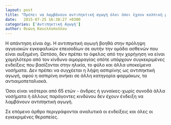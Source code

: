 ```yaml
---
layout: post
title: "Πρέπει να λαμβάνουν αντιπηκτική αγωγή όλοι όσοι έχουν κολπική μαρμαρυγή;"
date:   2015-07-25 16:38:27 +0300
categories: ['Αντιπηκτική Αγωγή']
author: Θεώνη Κανελλοπούλου
---
```


H απάντηση είναι όχι. Η αντιπηκτική αγωγή βοηθά στην πρόληψη αγγειακών εγκεφαλικών επεισοδίων σε αυτήν την ομάδα ασθενών που είναι αυξημένη. Ωστόσο, δεν πρέπει το όφελος από την χορήγηση να είναι χαμηλότερο από τον κίνδυνο αιμορραγίας οπότε υπάρχουν συγκεκριμένες ενδείξεις που βασίζονται στην ηλικία, το φύλο και άλλα υποκείμενα νοσήματα. Δεν πρέπει να συγχέεται η λήψη ασπιρίνης ως αντιπηκτική αγωγή, αφού η ασπιρίνη ανήκει σε άλλη κατηγορία φαρμάκων, τα αντιαιμοπεταλιακά.
<!--break-->

Όσοι είναι νεότεροι από 65 ετών - άνδρες ή γυναίκες-χωρίς συνοδά άλλα νοσήματα ή άλλους παράγοντες κινδύνου δεν έχουν ένδειξη να λαμβάνουν αντιπηκτική αγωγή.

Σε επόμενο άρθρο περιγράφονται αναλυτικά οι ενδείξεις και όλες οι εγκεκριμένες θεραπείες.


